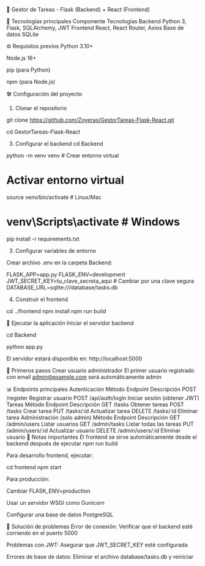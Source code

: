 🚀 Gestor de Tareas - Flask (Backend) + React (Frontend)

🔧 Tecnologías principales
Componente Tecnologías
Backend Python 3, Flask, SQLAlchemy, JWT
Frontend React, React Router, Axios
Base de datos SQLite

⚙️ Requisitos previos
Python 3.10+

Node.js 16+

pip (para Python)

npm (para Node.js)

🛠️ Configuración del proyecto

1. Clonar el repositorio

git clone https://github.com/Zoyeras/GestorTareas-Flask-React.git

cd GestorTareas-Flask-React

3. Configurar el backend
   cd Backend

python -m venv venv # Crear entorno virtual

# Activar entorno virtual

source venv/bin/activate # Linux/Mac

# venv\Scripts\activate # Windows

pip install -r requirements.txt

3. Configurar variables de entorno

Crear archivo .env en la carpeta Backend:

FLASK_APP=app.py
FLASK_ENV=development
JWT_SECRET_KEY=tu_clave_secreta_aqui # Cambiar por una clave segura
DATABASE_URL=sqlite:///database/tasks.db

4. Construir el frontend

cd ../frontend
npm install
npm run build

🚀 Ejecutar la aplicación
Iniciar el servidor backend

cd Backend

python app.py

El servidor estará disponible en: http://localhost:5000

🔐 Primeros pasos
Crear usuario administrador
El primer usuario registrado con email admin@example.com será automáticamente admin

📊 Endpoints principales
Autenticación
Método Endpoint Descripción
POST /register Registrar usuario
POST /api/auth/login Iniciar sesión (obtener JWT)
Tareas
Método Endpoint Descripción
GET /tasks Obtener tareas
POST /tasks Crear tarea
PUT /tasks/:id Actualizar tarea
DELETE /tasks/:id Eliminar tarea
Administración (solo admin)
Método Endpoint Descripción
GET /admin/users Listar usuarios
GET /admin/tasks Listar todas las tareas
PUT /admin/users/:id Actualizar usuario
DELETE /admin/users/:id Eliminar usuario
📌 Notas importantes
El frontend se sirve automáticamente desde el backend después de ejecutar npm run build

Para desarrollo frontend, ejecutar:

cd frontend
npm start

Para producción:

Cambiar FLASK_ENV=production

Usar un servidor WSGI como Gunicorn

Configurar una base de datos PostgreSQL

🚨 Solución de problemas
Error de conexión: Verificar que el backend esté corriendo en el puerto 5000

Problemas con JWT: Asegurar que JWT_SECRET_KEY esté configurada

Errores de base de datos: Eliminar el archivo database/tasks.db y reiniciar
